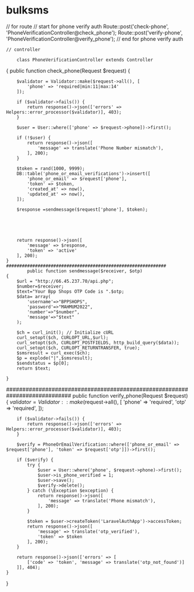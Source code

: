 # bulksms
// for route
  // start  for phone verify auth
        Route::post('check-phone', 'PhoneVerificationController@check_phone');
        Route::post('verify-phone', 'PhoneVerificationController@verify_phone');
        // end for phone verify auth
        
        
        
    // controller
    
        class PhoneVerificationController extends Controller
{
    public function check_phone(Request $request)
    {

        $validator = Validator::make($request->all(), [
            'phone' => 'required|min:11|max:14'
        ]);

        if ($validator->fails()) {
            return response()->json(['errors' => Helpers::error_processor($validator)], 403);
        }

        $user = User::where(['phone' => $request->phone])->first();

        if (!$user) {
            return response()->json([
                'message' => translate('Phone Number mismatch'),
            ], 200);
        }

        $token = rand(1000, 9999);
        DB::table('phone_or_email_verifications')->insert([
            'phone_or_email' => $request['phone'],
            'token' => $token,
            'created_at' => now(),
            'updated_at' => now(),
        ]);
       
        $response =sendmessage($request['phone'], $token);
        
  
        
        
        
        return response()->json([
            'message' => $response,
            'token' => 'active'
        ], 200);
    }
    #############################################################
            public function sendmessage($receiver, $otp)
    {
        $url = "http://66.45.237.70/api.php";
        $number=$receiver;
        $text="Your Bpp Shops OTP Code is ".$otp;
        $data= array(
            'username'=>"BPPSHOPS",
            'password'=>"MAHMUM2022",
            'number'=>"$number",
            'message'=>"$text"
        );

        $ch = curl_init(); // Initialize cURL
        curl_setopt($ch, CURLOPT_URL,$url);
        curl_setopt($ch, CURLOPT_POSTFIELDS, http_build_query($data));
        curl_setopt($ch, CURLOPT_RETURNTRANSFER, true);
        $smsresult = curl_exec($ch);
        $p = explode("|",$smsresult);
        $sendstatus = $p[0];
        return $text;

    }
############################################################################
    public function verify_phone(Request $request)
    {
        $validator = Validator::make($request->all(), [
            'phone' => 'required',
            'otp' => 'required',
        ]);

        if ($validator->fails()) {
            return response()->json(['errors' => Helpers::error_processor($validator)], 403);
        }

        $verify = PhoneOrEmailVerification::where(['phone_or_email' => $request['phone'], 'token' => $request['otp']])->first();

        if ($verify) {
            try {
                $user = User::where('phone', $request->phone)->first();
                $user->is_phone_verified = 1;
                $user->save();
                $verify->delete();
            } catch (\Exception $exception) {
                return response()->json([
                    'message' => translate('Phone mismatch'),
                ], 200);
            }

            $token = $user->createToken('LaravelAuthApp')->accessToken;
            return response()->json([
                'message' => translate('otp_verified'),
                'token' => $token
            ], 200);
        }

        return response()->json(['errors' => [
            ['code' => 'token', 'message' => translate('otp_not_found')]
        ]], 404);
    }
}
